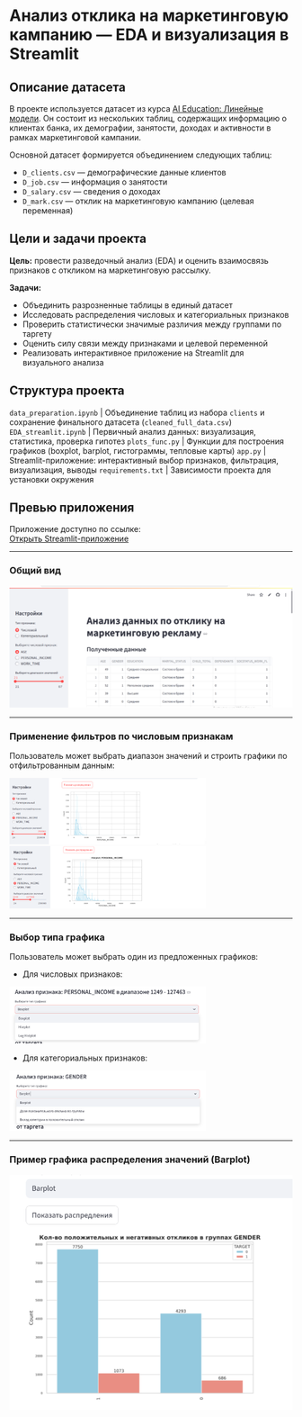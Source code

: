 # Анализ отклика на маркетинговую кампанию — EDA и визуализация в Streamlit

## Описание датасета
В проекте используется датасет из курса [AI Education: Линейные модели](https://github.com/aiedu-courses/linear_models/tree/main/datasets/clients). Он состоит из нескольких таблиц, содержащих информацию о клиентах банка, их демографии, занятости, доходах и активности в рамках маркетинговой кампании.

Основной датасет формируется объединением следующих таблиц:
- `D_clients.csv` — демографические данные клиентов
- `D_job.csv` — информация о занятости
- `D_salary.csv` — сведения о доходах
- `D_mark.csv` — отклик на маркетинговую кампанию (целевая переменная)

## Цели и задачи проекта

**Цель:** провести разведочный анализ (EDA) и оценить взаимосвязь признаков с откликом на маркетинговую рассылку.

**Задачи:**
- Объединить разрозненные таблицы в единый датасет
- Исследовать распределения числовых и категориальных признаков
- Проверить статистически значимые различия между группами по таргету
- Оценить силу связи между признаками и целевой переменной
- Реализовать интерактивное приложение на Streamlit для визуального анализа

## Структура проекта
 `data_preparation.ipynb` | Объединение таблиц из набора `clients` и сохранение финального датасета (`cleaned_full_data.csv`)
`EDA_streamlit.ipynb` | Первичный анализ данных: визуализация, статистика, проверка гипотез
`plots_func.py` | Функции для построения графиков (boxplot, barplot, гистограммы, тепловые карты)
`app.py` | Streamlit-приложение: интерактивный выбор признаков, фильтрация, визуализация, выводы
`requirements.txt` | Зависимости проекта для установки окружения

## Превью приложения

Приложение доступно по ссылке:  
[Открыть Streamlit-приложение](https://eda-marketing-response-app-h2yfgv9c6foahrrdkhqvux.streamlit.app/)

---

### Общий вид
![Превью приложения](app_screenshots/общий%20вид.png)

---

### Применение фильтров по числовым признакам
Пользователь может выбрать диапазон значений и строить графики по отфильтрованным данным:

<img src="app_screenshots/фильтр_1.png" width="350"/> <img src="app_screenshots/фильтр_2.png" width="350"/>

---

###  Выбор типа графика
Пользователь может выбрать один из предложенных графиков:

- Для числовых признаков:

<img src="app_screenshots/выбор%20графика%20для%20числовых%20признаков.png" width="350"/>

- Для категориальных признаков:

<img src="app_screenshots/выбор%20графика%20для%20кат_признаков.png" width="350"/>

---

### Пример графика распределения значений (Barplot)
![Пример для категориального признака GENDER](app_screenshots/пример%20для%20кат.%20признака.png)
